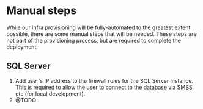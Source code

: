 # Manual steps

While our infra provisioning will be fully-automated to the greatest extent possible, there are some manual steps that will be needed. These steps are not part of the provisioning process, but are required to complete the deployment:

## SQL Server

1. Add user's IP address to the firewall rules for the SQL Server instance. This is required to allow the user to connect to the database via SMSS etc (for local development).
2. @TODO
